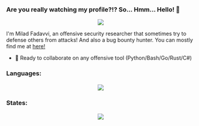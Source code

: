 
### Are you really watching my profile?!? So... Hmm... Hello! 👋

<p align="center">
<img src="https://media.giphy.com/media/zy89dUFZCagFy/giphy.gif"/>
</p>

I'm Milad Fadavvi, an offensive security researcher that sometimes try to defense others from attacks! And also a bug bounty hunter. You can mostly find me at <a href= "https://www.linkedin.com/in/fadavvi/">here!</a> 

- 👯 Ready to collaborate on any offensive tool (Python/Bash/Go/Rust/C#)

### Languages:
<h4 align="center"><img src="https://github-readme-stats.vercel.app/api/top-langs/?username=fadavvi&show_icons=true&theme=dracula&hide=javascript,html,CSS"></h4>

### States:
<h4 align="center"><img src="https://github-readme-stats.vercel.app/api?username=fadavvi&show_icons=true&theme=tokyonight"></h4>
